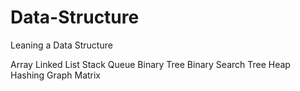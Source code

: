 # Data-Structure
Leaning a Data Structure

Array
Linked List
Stack 
Queue
Binary Tree
Binary Search Tree
Heap 
Hashing
Graph
Matrix
